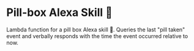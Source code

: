 # Pill-box Alexa Skill 💊
Lambda function for a pill box Alexa skill 💊.
Queries the last "pill taken" event and verbally responds with the time the event occurred relative to now.